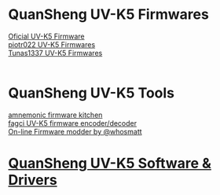 # QuanSheng UV-K5 Firmwares

[Oficial UV-K5 Firmware](http://en.qsfj.com/products/3002)<br>
[piotr022 UV-K5 Firmwares](https://github.com/piotr022/UV_K5_playground/releases)<br>
[Tunas1337 UV-K5 Firmwares](https://github.com/Tunas1337/UV-K5-Modded-Firmwares)<br>
<br>

# QuanSheng UV-K5 Tools

[amnemonic firmware kitchen](https://github.com/amnemonic/Quansheng_UV-K5_Firmware/tree/main)<br>
[fagci UV-K5 firmware encoder/decoder](https://github.com/fagci/qs-uvk5-firmware-modder)<br>
[On-line Firmware modder by @whosmatt](https://whosmatt.github.io/uvmod/)

# [QuanSheng UV-K5 Software & Drivers](https://github.com/spm81/Quansheng_UV-K5/tree/main/Software)
